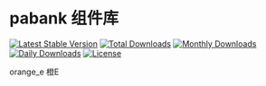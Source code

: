 # pabank 组件库

[![Latest Stable Version](https://poser.pugx.org/itboye/component_pabank/v/stable)](https://packagist.org/packages/itboye/component_pabank)
[![Total Downloads](https://poser.pugx.org/itboye/component_pabank/downloads)](https://packagist.org/packages/itboye/component_pabank)
[![Monthly Downloads](https://poser.pugx.org/itboye/component_pabank/d/monthly)](https://packagist.org/packages/itboye/component_pabank)
[![Daily Downloads](https://poser.pugx.org/itboye/component_pabank/d/daily)](https://packagist.org/packages/itboye/component_pabank)
[![License](https://poser.pugx.org/itboye/component_pabank/license)](https://packagist.org/packages/itboye/component_pabank)

orange_e 橙E
